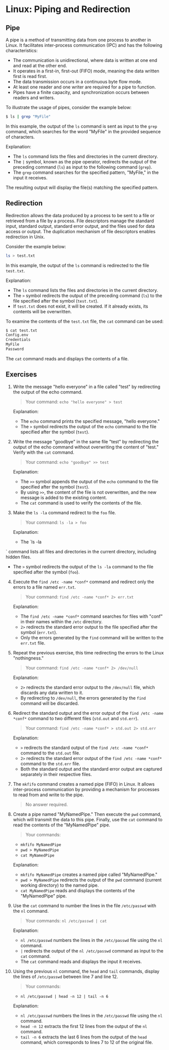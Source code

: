
# Linux: Piping and Redirection

## Pipe

A pipe is a method of transmitting data from one process to another in Linux. It facilitates inter-process communication (IPC) and has the following characteristics:

- The communication is unidirectional, where data is written at one end and read at the other end.
- It operates in a first-in, first-out (FIFO) mode, meaning the data written first is read first.
- The data transmission occurs in a continuous byte flow mode.
- At least one reader and one writer are required for a pipe to function.
- Pipes have a finite capacity, and synchronization occurs between readers and writers.

To illustrate the usage of pipes, consider the example below:

```sh
$ ls | grep "MyFile"
```

In this example, the output of the `ls` command is sent as input to the `grep` command, which searches for the word "MyFile" in the provided sequence of characters.

Explanation:
- The `ls` command lists the files and directories in the current directory.
- The `|` symbol, known as the pipe operator, redirects the output of the preceding command (`ls`) as input to the following command (`grep`).
- The `grep` command searches for the specified pattern, "MyFile," in the input it receives.

The resulting output will display the file(s) matching the specified pattern.

## Redirection

Redirection allows the data produced by a process to be sent to a file or retrieved from a file by a process. File descriptors manage the standard input, standard output, standard error output, and the files used for data access or output. The duplication mechanism of file descriptors enables redirection in Unix.

Consider the example below:

```sh
ls > test.txt
```

In this example, the output of the `ls` command is redirected to the file `test.txt`.

Explanation:
- The `ls` command lists the files and directories in the current directory.
- The `>` symbol redirects the output of the preceding command (`ls`) to the file specified after the symbol (`test.txt`).
- If `test.txt` does not exist, it will be created. If it already exists, its contents will be overwritten.

To examine the contents of the `test.txt` file, the `cat` command can be used:

```sh
$ cat test.txt
Config.env
Credentials
MyFile
Password
```

The `cat` command reads and displays the contents of a file.

## Exercises

1. Write the message "hello everyone" in a file called "test" by redirecting the output of the echo command.
   > Your command: `echo "hello everyone" > test`

   Explanation:
   - The `echo` command prints the specified message, "hello everyone."
   - The `>` symbol redirects the output of the `echo` command to the file specified after the symbol (`test`).

2. Write the message "goodbye" in the same file "test" by redirecting the output of the echo command without overwriting the content of "test." Verify with the `cat` command.
   > Your command: `echo "goodbye" >> test`

   Explanation:
   - The `>>` symbol appends the output of the `echo` command to the file specified after the symbol (`test`).
   - By using `>>`, the content of the file is not overwritten, and the new message is added to the existing content.
   - The `cat` command is used to verify the contents of the file.

3. Make the `ls -la` command redirect to the `foo` file.
   > Your command: `ls -la > foo`

   Explanation:
   - The `ls -la

` command lists all files and directories in the current directory, including hidden files.
   - The `>` symbol redirects the output of the `ls -la` command to the file specified after the symbol (`foo`).

4. Execute the `find /etc -name *conf*` command and redirect only the errors to a file named `err.txt`.
   > Your command: `find /etc -name *conf* 2> err.txt`

   Explanation:
   - The `find /etc -name *conf*` command searches for files with "conf" in their names within the `/etc` directory.
   - `2>` redirects the standard error output to the file specified after the symbol (`err.txt`).
   - Only the errors generated by the `find` command will be written to the `err.txt` file.

5. Repeat the previous exercise, this time redirecting the errors to the Linux "nothingness."
   > Your command: `find /etc -name *conf* 2> /dev/null`

   Explanation:
   - `2>` redirects the standard error output to the `/dev/null` file, which discards any data written to it.
   - By redirecting to `/dev/null`, the errors generated by the `find` command will be discarded.

6. Redirect the standard output and the error output of the `find /etc -name *conf*` command to two different files (`std.out` and `std.err`).
   > Your command: `find /etc -name *conf* > std.out 2> std.err`

   Explanation:
   - `>` redirects the standard output of the `find /etc -name *conf*` command to the `std.out` file.
   - `2>` redirects the standard error output of the `find /etc -name *conf*` command to the `std.err` file.
   - Both the standard output and the standard error output are captured separately in their respective files.

7. The `mkfifo` command creates a named pipe (FIFO) in Linux. It allows inter-process communication by providing a mechanism for processes to read from and write to the pipe.
   > No answer required.

8. Create a pipe named "MyNamedPipe." Then execute the `pwd` command, which will transmit the data to this pipe. Finally, use the `cat` command to read the contents of the "MyNamedPipe" pipe.
   > Your commands:
   - `mkfifo MyNamedPipe`
   - `pwd > MyNamedPipe`
   - `cat MyNamedPipe`

   Explanation:
   - `mkfifo MyNamedPipe` creates a named pipe called "MyNamedPipe."
   - `pwd > MyNamedPipe` redirects the output of the `pwd` command (current working directory) to the named pipe.
   - `cat MyNamedPipe` reads and displays the contents of the "MyNamedPipe" pipe.

9. Use the `cat` command to number the lines in the file `/etc/passwd` with the `nl` command.
   > Your commands: `nl /etc/passwd | cat`

   Explanation:
   - `nl /etc/passwd` numbers the lines in the `/etc/passwd` file using the `nl` command.
   - `|` redirects the output of the `nl /etc/passwd` command as input to the `cat` command.
   - The `cat` command reads and displays the input it receives.

10. Using the previous `nl` command, the `head` and `tail` commands, display the lines of `/etc/passwd` between line 7 and line 12.
    > Your commands:
    - `nl /etc/passwd | head -n 12 | tail -n 6`

    Explanation:
    - `nl /etc/passwd` numbers the lines in the `/etc/passwd` file using the `nl` command.
    - `head -n 12` extracts the first 12 lines from the output of the `nl` command.
    - `tail -n 6` extracts the last 6 lines from the output of the `head` command, which corresponds to lines 7 to 12 of the original file.